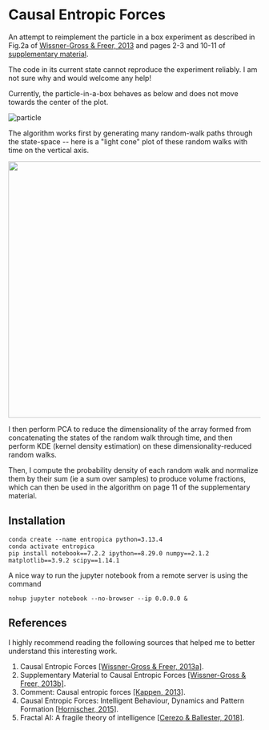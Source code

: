 # Causal Entropic Forces

An attempt to reimplement the particle in a box experiment as described
in Fig.2a of [Wissner-Gross & Freer, 2013](http://math.mit.edu/~freer/papers/PhysRevLett_110-168702.pdf) and pages 2-3 and 10-11 of [supplementary material](https://journals.aps.org/prl/supplemental/10.1103/PhysRevLett.110.168702).

The code in its current state cannot reproduce the experiment reliably.
I am not sure why and would welcome any help!

Currently, the particle-in-a-box behaves as below and does not move
towards the center of the plot.

![particle](https://raw.githubusercontent.com/dyth/causalEntropicForces/secondImplementation/images/particle.png)

The algorithm works first by generating many random-walk paths through
the state-space -- here is a "light cone" plot of these random walks with
time on the vertical axis.

[//]: # (edited from https://stackoverflow.com/a/14747656)
<img src="https://raw.githubusercontent.com/dyth/causalEntropicForces/secondImplementation/images/lightcone.png" width="512" class="center"/>

I then perform PCA to reduce the dimensionality of the array formed from
concatenating the states of the random walk through time, and then perform
KDE (kernel density estimation) on these dimensionality-reduced random
walks.

Then, I compute the probability density of each random walk and normalize
them by their sum (ie a sum over samples) to produce volume fractions,
which can then be used in the algorithm on page 11 of the supplementary
material.



## Installation

```commandline
conda create --name entropica python=3.13.4
conda activate entropica
pip install notebook==7.2.2 ipython==8.29.0 numpy==2.1.2 matplotlib==3.9.2 scipy==1.14.1
```

[//]: # (```commandline)
[//]: # (nohup jupyter notebook > log.txt 2>&1 &)
[//]: # (```)

A nice way to run the jupyter notebook from a remote server is using the command
```commandline
nohup jupyter notebook --no-browser --ip 0.0.0.0 &
```


## References

I highly recommend reading the following sources that helped me to
better understand this interesting work.

1. Causal Entropic Forces [[Wissner-Gross & Freer, 2013a]](http://math.mit.edu/~freer/papers/PhysRevLett_110-168702.pdf).
2. Supplementary Material to Causal Entropic Forces [[Wissner-Gross & Freer, 2013b]](https://journals.aps.org/prl/supplemental/10.1103/PhysRevLett.110.168702).
3. Comment: Causal entropic forces [[Kappen, 2013]](https://arxiv.org/abs/1312.4185).
4. Causal Entropic Forces: Intelligent Behaviour, Dynamics and Pattern Formation [[Hornischer, 2015]](https://pure.mpg.de/rest/items/item_2300851/component/file_2300850/content).
5. Fractal AI: A fragile theory of intelligence [[Cerezo & Ballester, 2018]](https://arxiv.org/abs/1803.05049).
